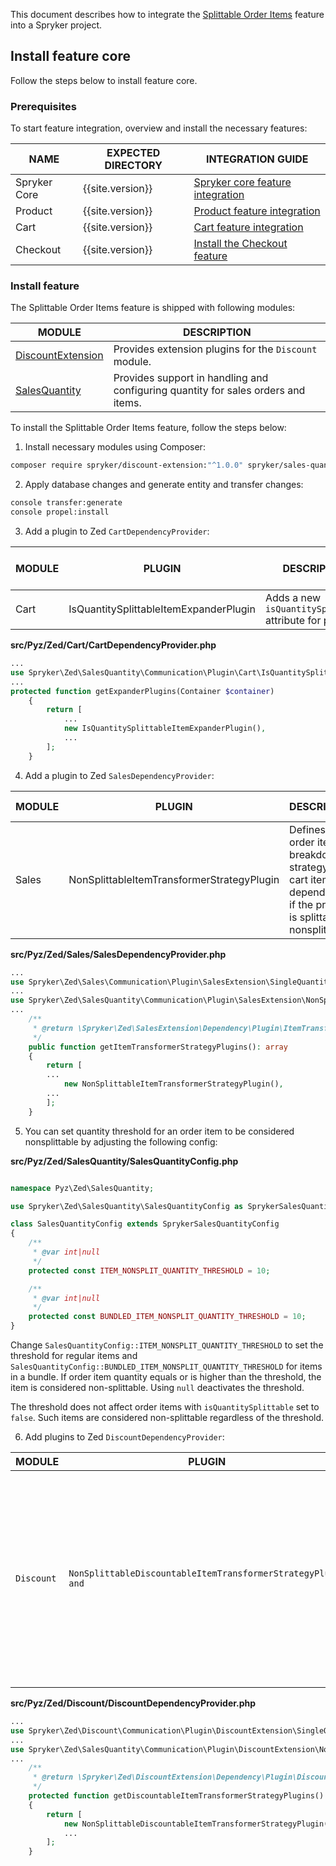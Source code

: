 

This document describes how to integrate the [Splittable Order Items](/docs/scos/user/features/{{site.version}}/order-management-feature-overview/splittable-order-items-overview.html) feature into a Spryker project.

## Install feature core

Follow the steps below to install feature core.

### Prerequisites

To start feature integration, overview and install the necessary features:

| NAME         | EXPECTED DIRECTORY | INTEGRATION GUIDE                                                                                                                    |
|--------------|--------------------|--------------------------------------------------------------------------------------------------------------------------------------|
| Spryker Core | {{site.version}}   | [Spryker core feature integration](/docs/scos/dev/feature-integration-guides/{{site.version}}/spryker-core-feature-integration.html) |
| Product      | {{site.version}}   | [Product feature integration](/docs/scos/dev/feature-integration-guides/{{site.version}}/product-feature-integration.html)           |
| Cart         | {{site.version}}   | [Cart feature integration](/docs/scos/dev/feature-integration-guides/{{site.version}}/cart-feature-integration.html)                 |
| Checkout     | {{site.version}}   | [Install the Checkout feature](/docs/scos/dev/feature-integration-guides/{{site.version}}/checkout-feature-integration.html)         |

### Install feature

The Splittable Order Items feature is shipped with following modules:

| MODULE | DESCRIPTION |
| --- | --- |
| [DiscountExtension](https://github.com/spryker/discount-extension) | Provides extension plugins for the `Discount` module. |
| [SalesQuantity](https://github.com/spryker/sales-quantity)| Provides support in handling and configuring quantity for sales orders and items. |

To install the Splittable Order Items feature, follow the steps below:

1. Install necessary modules using Composer:

```bash
composer require spryker/discount-extension:"^1.0.0" spryker/sales-quantity:"^3.4.0" --update-with-dependencies
```

2. Apply database changes and generate entity and transfer changes:

```bash
console transfer:generate
console propel:install
```

3. Add a plugin to Zed `CartDependencyProvider`:


| MODULE | PLUGIN | DESCRIPTION | METHOD IN DEPENDENCY PROVIDER |
| --- | --- | --- | --- |
| Cart | IsQuantitySplittableItemExpanderPlugin | Adds a new `isQuantitySplittable` attribute for products | `getExpanderPlugins` |

**src/Pyz/Zed/Cart/CartDependencyProvider.php**

```php
...
use Spryker\Zed\SalesQuantity\Communication\Plugin\Cart\IsQuantitySplittableItemExpanderPlugin;
...
protected function getExpanderPlugins(Container $container)
    {
        return [
            ...
            new IsQuantitySplittableItemExpanderPlugin(),
            ...
        ];
    }
```

4. Add a plugin to Zed `SalesDependencyProvider`:


| MODULE | PLUGIN | DESCRIPTION | METHOD IN DEPENDENCY PROVIDER |
| --- | --- | --- | --- |
| Sales | NonSplittableItemTransformerStrategyPlugin | Defines the order item's breakdown strategy for cart items depending on if the product is splittable or nonsplittable. | `getItemTransformerStrategyPlugins` |

**src/Pyz/Zed/Sales/SalesDependencyProvider.php**

```php
...
use Spryker\Zed\Sales\Communication\Plugin\SalesExtension\SingleQuantityBasedItemTransformerStrategyPlugin;
...
use Spryker\Zed\SalesQuantity\Communication\Plugin\SalesExtension\NonSplittableItemTransformerStrategyPlugin;
...   
    /**
     * @return \Spryker\Zed\SalesExtension\Dependency\Plugin\ItemTransformerStrategyPluginInterface[]
     */
    public function getItemTransformerStrategyPlugins(): array
    {
        return [
        ...    
			new NonSplittableItemTransformerStrategyPlugin(),
        ...    
        ];
    }
```

5. You can set quantity threshold for an order item to be considered nonsplittable by adjusting the following config:

**src/Pyz/Zed/SalesQuantity/SalesQuantityConfig.php**

```php

namespace Pyz\Zed\SalesQuantity;

use Spryker\Zed\SalesQuantity\SalesQuantityConfig as SprykerSalesQuantityConfig;

class SalesQuantityConfig extends SprykerSalesQuantityConfig
{
    /**
     * @var int|null
     */
    protected const ITEM_NONSPLIT_QUANTITY_THRESHOLD = 10;

    /**
     * @var int|null
     */
    protected const BUNDLED_ITEM_NONSPLIT_QUANTITY_THRESHOLD = 10;
}

```

Change `SalesQuantityConfig::ITEM_NONSPLIT_QUANTITY_THRESHOLD` to set the threshold for regular items and `SalesQuantityConfig::BUNDLED_ITEM_NONSPLIT_QUANTITY_THRESHOLD` for items in a bundle.
If order item quantity equals or is higher than the threshold, the item is considered non-splittable.
Using `null` deactivates the threshold.

The threshold does not affect order items with `isQuantitySplittable` set to `false`.
Such items are considered non-splittable regardless of the threshold.  


6. Add plugins to Zed `DiscountDependencyProvider`:


| MODULE | PLUGIN | DESCRIPTION | METHOD IN DEPENDENCY PROVIDER |
| --- | --- | --- | --- |
| `Discount` |`NonSplittableDiscountableItemTransformerStrategyPlugin and`  | Defines discountable item transformation strategy for splittable and non-splittable items to adjust the discount calculation item breakdown according to the corresponding order item breakdown. | `getDiscountableItemTransformerStrategyPlugins` |

**src/Pyz/Zed/Discount/DiscountDependencyProvider.php**

```php
...
use Spryker\Zed\Discount\Communication\Plugin\DiscountExtension\SingleQuantityBasedDiscountableItemTransformerStrategyPlugin;
...
use Spryker\Zed\SalesQuantity\Communication\Plugin\DiscountExtension\NonSplittableDiscountableItemTransformerStrategyPlugin;
...
    /**
     * @return \Spryker\Zed\DiscountExtension\Dependency\Plugin\DiscountableItemTransformerStrategyPluginInterface[]
     */
    protected function getDiscountableItemTransformerStrategyPlugins(): array
    {
        return [
            new NonSplittableDiscountableItemTransformerStrategyPlugin(),
            ...
        ];
    }
```
